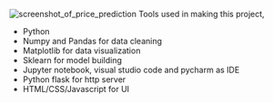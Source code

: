 ![screenshot_of_price_prediction](https://github.com/user-attachments/assets/838cf8d4-d737-42c1-a67a-68e88e65b571)
Tools used in making this project,

  -  Python
  -   Numpy and Pandas for data cleaning
  - Matplotlib for data visualization
  - Sklearn for model building
  - Jupyter notebook, visual studio code and pycharm as IDE
  - Python flask for http server
  - HTML/CSS/Javascript for UI
